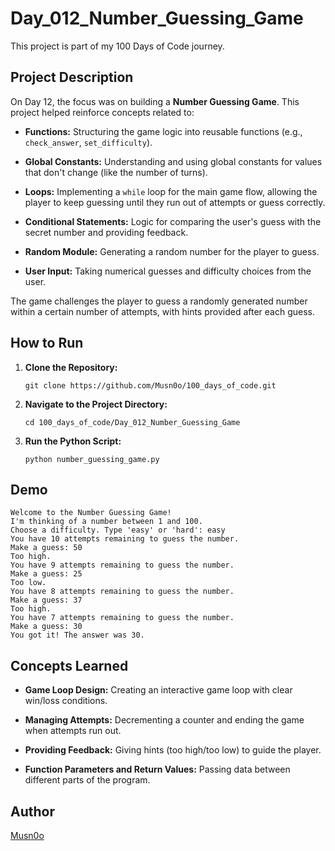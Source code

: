 # Day_012_Number_Guessing_Game

This project is part of my 100 Days of Code journey.

## Project Description

On Day 12, the focus was on building a **Number Guessing Game**. This project helped reinforce concepts related to:

- **Functions:** Structuring the game logic into reusable functions (e.g., `check_answer`, `set_difficulty`).
    
- **Global Constants:** Understanding and using global constants for values that don't change (like the number of turns).
    
- **Loops:** Implementing a `while` loop for the main game flow, allowing the player to keep guessing until they run out of attempts or guess correctly.
    
- **Conditional Statements:** Logic for comparing the user's guess with the secret number and providing feedback.
    
- **Random Module:** Generating a random number for the player to guess.
    
- **User Input:** Taking numerical guesses and difficulty choices from the user.
    

The game challenges the player to guess a randomly generated number within a certain number of attempts, with hints provided after each guess.

## How to Run

1. **Clone the Repository:**
    
    ```
    git clone https://github.com/Musn0o/100_days_of_code.git
    ```
    
2. **Navigate to the Project Directory:**
    
    ```
    cd 100_days_of_code/Day_012_Number_Guessing_Game
    ```


3. **Run the Python Script:**
    
    ```
    python number_guessing_game.py
    ```


## Demo

```
Welcome to the Number Guessing Game!
I'm thinking of a number between 1 and 100.
Choose a difficulty. Type 'easy' or 'hard': easy
You have 10 attempts remaining to guess the number.
Make a guess: 50
Too high.
You have 9 attempts remaining to guess the number.
Make a guess: 25
Too low.
You have 8 attempts remaining to guess the number.
Make a guess: 37
Too high.
You have 7 attempts remaining to guess the number.
Make a guess: 30
You got it! The answer was 30.
```

## Concepts Learned

- **Game Loop Design:** Creating an interactive game loop with clear win/loss conditions.
    
- **Managing Attempts:** Decrementing a counter and ending the game when attempts run out.
    
- **Providing Feedback:** Giving hints (too high/too low) to guide the player.
    
- **Function Parameters and Return Values:** Passing data between different parts of the program.
    

## Author

[Musn0o](https://github.com/Musn0o)